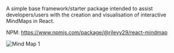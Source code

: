 A simple base framework/starter package intended to assist developers/users with the creation and visualisation of interactive MindMaps in React.

NPM: https://www.npmjs.com/package/@rileyy29/react-mindmap

![Mind Map 1](https://github.com/rileyy29/react-simple-mindmap/assets/68727407/be0e49b5-3c12-48c8-8a26-a59d0a63efd7)
